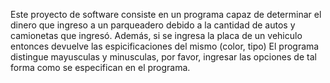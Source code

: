 Este proyecto de software consiste en un programa capaz de determinar el dinero que ingreso a un parqueadero debido a la cantidad de autos y camionetas que ingresó. 
Además, si se ingresa la placa de un vehiculo entonces devuelve las espicificaciones del mismo (color, tipo)
El programa distingue mayusculas y minusculas, por favor, ingresar las opciones de tal forma como se especifican en el programa.
